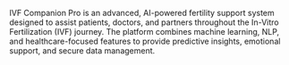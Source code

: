 IVF Companion Pro is an advanced, AI-powered fertility support system designed to assist patients, doctors, and partners throughout the In-Vitro Fertilization (IVF) journey. The platform combines machine learning, NLP, and healthcare-focused features to provide predictive insights, emotional support, and secure data management.

